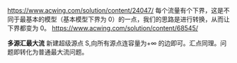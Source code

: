 https://www.acwing.com/solution/content/24047/
每个流量有个下界，这是不同于最基本的模型（基本模型下界为 0）的一点，我们的思路是进行转换，从而让下界都变为 0。
https://www.acwing.com/solution/content/68545/

**多源汇最大流**
新建超级源点 S,向所有源点连容量为+∞ 的边即可。汇点同理。问题即转化为普通最大流问题。
